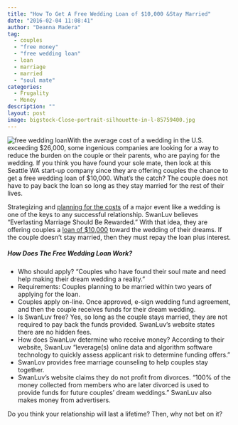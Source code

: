 ```yaml
---
title: "How To Get A Free Wedding Loan of $10,000 &Stay Married"
date: "2016-02-04 11:08:41"
author: "Deanna Madera"
tag:
  - couples
  - "free money"
  - "free wedding loan"
  - loan
  - marriage
  - married
  - "soul mate"
categories:
  - Frugality
  - Money
description: ""
layout: post
image: bigstock-Close-portrait-silhouette-in-l-85759400.jpg
---
```


![free wedding loan](/posts/bigstock-Close-portrait-silhouette-in-l-85759400-1024x768.jpg)With the average cost of a wedding in the U.S. exceeding $26,000, some ingenious companies are looking for a way to reduce the burden on the couple or their parents, who are paying for the wedding. If you think you have found your sole mate, then look at this Seattle WA start-up company since they are offering couples the chance to get a free wedding loan of $10,000. What’s the catch? The couple does not have to pay back the loan so long as they stay married for the rest of their lives.

Strategizing and [planning for the costs](/how-to-plan-for-costs-for-every-age) of a major event like a wedding is one of the keys to any successful relationship. SwanLuv believes “Everlasting Marriage Should Be Rewarded.” With that idea, they are offering couples a [loan of $10,000](http://swanluv.com/) toward the wedding of their dreams. If the couple doesn’t stay married, then they must repay the loan plus interest.

##### How Does The Free Wedding Loan Work?

- Who should apply? “Couples who have found their soul mate and need help making their dream wedding a reality.”
- Requirements: Couples planning to be married within two years of applying for the loan.
- Couples apply on-line. Once approved, e-sign wedding fund agreement, and then the couple receives funds for their dream wedding.
- Is SwanLuv free? Yes, so long as the couple stays married, they are not required to pay back the funds provided. SwanLuv’s website states there are no hidden fees.
- How does SwanLuv determine who receive money? According to their website, SwanLuv “leverage(s) online data and algorithm software technology to quickly assess applicant risk to determine funding offers.”
- SwanLov provides free marriage counseling to help couples stay together.
- SwanLuv’s website claims they do not profit from divorces. “100% of the money collected from members who are later divorced is used to provide funds for future couples’ dream weddings.” SwanLuv also makes money from advertisers.

Do you think your relationship will last a lifetime? Then, why not bet on it?
